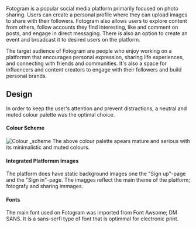 Fotogram is a popular social media platform primarily focused on photo sharing. Users can create a personal profile where they can upload images to share with their followers. Fotogram also allows users to explore content from others, follow accounts they find interesting, like and comment on posts, and engage in direct messaging. There is also an option to create an event and broadcast it to desired users on the platform. 





The target audience of Fotogram are people who enjoy working on a platformm that encourages personal expression, sharing life experiences, and connecting with friends and communities. It's also a space for influencers and content creators to engage with their followers and build personal brands. 



## Design
In order to keep the user's attention and prevent distractions, a neutral and muted colour palette was the optimal choice.


#### Colour Scheme
![Colour _scheme](https://github.com/ibrahimjasim/fotogram-pp5/assets/127301769/da4ccefc-3ee8-413c-838b-36748c0473ae)
The above colour palette apears mature and serious with its minimalistic and muted colours.


#### Integrated Platformm Images
The platform does have static background images one the "Sign up"-page and the "Sign in"-page.
The imagges reflect the main theme of the platform; fotografy and sharing immages. 


#### Fonts
The main font used on Fotogram was imported from Font Awsome; DM SANS. It is a sans-serfi type of font that is optimmal for electronic print. 
